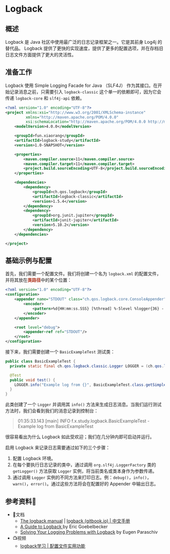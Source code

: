 # Logback

## 概述

Logback 是 Java 社区中使用最广泛的日志记录框架之一。它是其前身 Log4j 的替代品。 Logback 提供了更快的实现速度，提供了更多的配置选项，并在存档旧日志文件方面提供了更大的灵活性。

## 准备工作

Logback 使用 Simple Logging Facade for Java （SLF4J） 作为其接口。在开始记录消息之前，只需要引入 `logback-classic` 这个单一的依赖即可，因为它会传递 `logback-core` 和 `slf4j-api` 依赖。

```xml
<?xml version="1.0" encoding="UTF-8"?>
<project xmlns:xsi="http://www.w3.org/2001/XMLSchema-instance"
         xmlns="http://maven.apache.org/POM/4.0.0"
         xsi:schemaLocation="http://maven.apache.org/POM/4.0.0 http://maven.apache.org/xsd/maven-4.0.0.xsd">
    <modelVersion>4.0.0</modelVersion>

    <groupId>fun.xiaorang</groupId>
    <artifactId>logback-study</artifactId>
    <version>1.0-SNAPSHOT</version>

    <properties>
        <maven.compiler.source>11</maven.compiler.source>
        <maven.compiler.target>11</maven.compiler.target>
        <project.build.sourceEncoding>UTF-8</project.build.sourceEncoding>
    </properties>

    <dependencies>
        <dependency>
            <groupId>ch.qos.logback</groupId>
            <artifactId>logback-classic</artifactId>
            <version>1.5.4</version>
        </dependency>
        <dependency>
            <groupId>org.junit.jupiter</groupId>
            <artifactId>junit-jupiter</artifactId>
            <version>5.10.2</version>
        </dependency>
    </dependencies>

</project>
```

## 基础示例与配置

首先，我们需要一个配置文件。我们将创建一个名为 `logback.xml` 的配置文件，并将其放在<strong style="color:#ae3520;">类路径</strong>中的某个位置：

```xml
<?xml version="1.0" encoding="UTF-8"?>
<configuration>
    <appender name="STDOUT" class="ch.qos.logback.core.ConsoleAppender">
        <encoder>
            <pattern>%d{HH:mm:ss.SSS} [%thread] %-5level %logger{36} - %msg%n</pattern>
        </encoder>
    </appender>

    <root level="debug">
        <appender-ref ref="STDOUT"/>
    </root>
</configuration>
```

接下来，我们需要创建一个 `BasicExampleTest` 测试类：

```java
public class BasicExampleTest {
  private static final ch.qos.logback.classic.Logger LOGGER = (ch.qos.logback.classic.Logger) LoggerFactory.getLogger(BasicExampleTest.class);

  @Test
  public void test() {
    LOGGER.info("Example log from {}", BasicExampleTest.class.getSimpleName());
  }
}
```

此类创建了一个 `Logger` 并调用其 `info()` 方法来生成日志消息。当我们运行测试方法时，我们会看到我们的消息记录到控制台：

> 01:35:33.143 [main] INFO  f.x.study.logback.BasicExampleTest - Example log from BasicExampleTest

很容易看出为什么 Logback 如此受欢迎；我们在几分钟内即可启动并运行。

启用 Logback 来记录日志需要通过如下的三个步骤：

1. 配置 Logback 环境。
2. 在每个要执行日志记录的类中，通过调用 `org.slf4j.LoggerFactory` 类的 `getLogger()` 方法获取 `Logger` 实例，将当前类名或类本身作为参数传递。
3. 通过调用 `Logger` 实例的不同方法来打印日志。例：`debug()`，`info()`，`warn()`，`error()`。通过这些方法将会在配置好的 Appender 中输出日志。

## 参考资料🎁

- 📃文档
  - [The logback manual](https://logback.qos.ch/manual/index.html) | [logback (gitbook.io) | 中文手册](https://logbackcn.gitbook.io/logback)
  - [A Guide to Logback ](https://www.baeldung.com/logback)by Eric Goebelbecker
  - [Solving Your Logging Problems with Logback](https://stackify.com/logging-logback/) by Eugen Paraschiv
- 📺视频
  - [logback学习 | 配置文件实用功能](https://www.bilibili.com/video/BV17m4y197o9/?spm_id_from=333.880.my_history.page.click)

